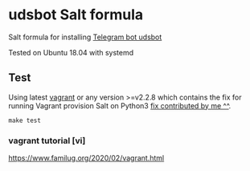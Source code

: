 # udsbot Salt formula

Salt formula for installing [Telegram bot udsbot](https://github.com/pymivn/udsbot)

Tested on Ubuntu 18.04 with systemd


## Test

Using latest [vagrant](https://learn.hashicorp.com/tutorials/vagrant/getting-started-index)
or any version >=v2.2.8 which contains the fix for running Vagrant provision Salt on Python3
[fix contributed by me ^^](https://github.com/hashicorp/vagrant/pull/11436/files).

```
make test
```

### vagrant tutorial [vi]
https://www.familug.org/2020/02/vagrant.html
